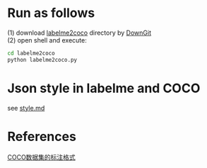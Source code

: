# Run as follows
(1) download [labelme2coco](https://github.com/apanda-xu/Tools/tree/main/labelme2coco) directory by [DownGit](https://www.itsvse.com/downgit/#/home)<br>
(2) open shell and execute:
```bash
cd labelme2coco
python labelme2coco.py
```
# Json style in labelme and COCO
see [style.md](https://github.com/apanda-xu/Tools/blob/main/labelme2coco/style.md)

# References
[COCO数据集的标注格式](https://zhuanlan.zhihu.com/p/29393415)
